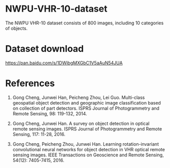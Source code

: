 # NWPU-VHR-10-dataset

The NWPU VHR-10 dataset consists of 800 images, including 10 categories of objects.

# Dataset download
https://pan.baidu.com/s/1DWibgMXGbC1V5aAuN54JUA

# References

1. Gong Cheng, Junwei Han, Peicheng Zhou, Lei Guo. Multi-class geospatial object detection and geographic image classification based on collection of part detectors. ISPRS Journal of Photogrammetry and Remote Sensing, 98: 119-132, 2014.

2. Gong Cheng, Junwei Han. A survey on object detection in optical remote sensing images. ISPRS Journal of Photogrammetry and Remote Sensing, 117: 11-28, 2016.

3. Gong Cheng, Peicheng Zhou, Junwei Han. Learning rotation-invariant convolutional neural networks for object detection in VHR optical remote sensing images. IEEE Transactions on Geoscience and Remote Sensing, 54(12): 7405-7415, 2016.
